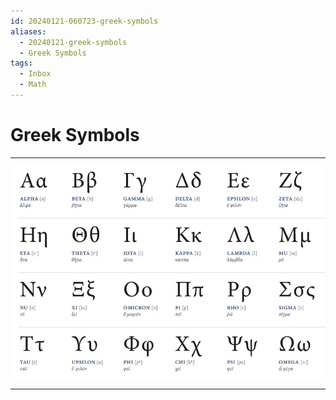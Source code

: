 ```yaml
---
id: 20240121-060723-greek-symbols
aliases:
  - 20240121-greek-symbols
  - Greek Symbols
tags:
  - Inbox
  - Math
---
```


# Greek Symbols

---

![greek-symbols.png](assets/imgs/greek-symbols.png)

---

<!-- markdownlint-disable-file MD013 -->
